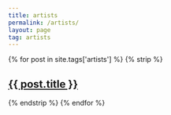 ```yaml
---
title: artists
permalink: /artists/
layout: page
tag: artists
---
```


{% for post in site.tags['artists'] %}
{% strip %}<h2><a class="post-link" href="{{ post.url }}">{{ post.title }}</a></h2>{% endstrip %}
{% endfor %}
